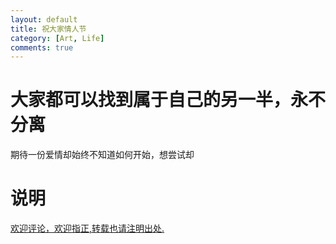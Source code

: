 ```yaml
---
layout: default
title: 祝大家情人节
category: [Art, Life]
comments: true
---
```



# 大家都可以找到属于自己的另一半，永不分离
期待一份爱情却始终不知道如何开始，想尝试却













# 说明


[欢迎评论，欢迎指正,转载也请注明出处.](https://wangkun19930608.github.io/art/life/2020/02/14/happy-valentines-day/ )





